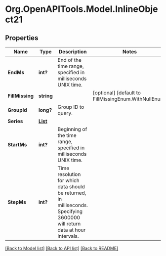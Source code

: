 # Org.OpenAPITools.Model.InlineObject21
## Properties

Name | Type | Description | Notes
------------ | ------------- | ------------- | -------------
**EndMs** | **int?** | End of the time range, specified in milliseconds UNIX time. | 
**FillMissing** | **string** |  | [optional] [default to FillMissingEnum.WithNullEnum]
**GroupId** | **long?** | Group ID to query. | 
**Series** | [**List<SensorsHistorySeries>**](SensorsHistorySeries.md) |  | 
**StartMs** | **int?** | Beginning of the time range, specified in milliseconds UNIX time. | 
**StepMs** | **int?** | Time resolution for which data should be returned, in milliseconds. Specifying 3600000 will return data at hour intervals. | 

[[Back to Model list]](../README.md#documentation-for-models) [[Back to API list]](../README.md#documentation-for-api-endpoints) [[Back to README]](../README.md)

